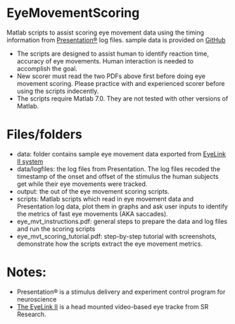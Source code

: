 # EyeMovementScoring
 Matlab scripts to assist scoring eye movement data using the timing information from [Presentation®](https://www.neurobs.com/menu_presentation/menu_features/features_overview)  log files. sample data is provided on [GitHub](https://github.com/conge/EyeMovementScoring/tree/master/data)

* The scripts are designed to assist human to identify reaction time, accuracy of eye movements. Human interaction is needed to accomplish the goal.  
* New scorer must read the two PDFs above first before doing eye movement scoring. Please practice with and experienced scorer before using the scripts indecently.  
* The scripts require Matlab 7.0. They are not tested with other versions of Matlab.

# Files/folders

- data: folder contains sample eye movement data exported from [EyeLink II system](https://www.sr-research.com/eyelink-ii/)
- data/logfiles: the log files from Presentation. The log files recoded the timestamp of the onset and offset of the stimulus the human subjects get while their eye movements were tracked.
- output: the out of the eye movement scoring scripts.
- scripts: Matlab scripts which read in eye movement data and Presentation log data, plot them in graphs and ask user inputs to identify the metrics of fast eye movements (AKA saccades).
- eye_mvt_instructions.pdf: general steps to prepare the data and log files and run the scoring scripts
- eye_mvt_scoring_tutorial.pdf: step-by-step tutorial with screenshots, demonstrate how the scripts extract the eye movement metrics.


# Notes:

* Presentation® is a stimulus delivery and experiment control program for neuroscience
* [The EyeLink II](https://www.sr-research.com/eyelink-ii/) is a head mounted video-based eye tracke from SR Research.

